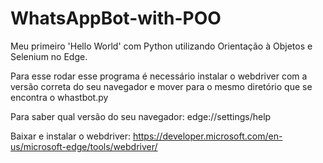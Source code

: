 # WhatsAppBot-with-POO

Meu primeiro 'Hello World' com Python utilizando Orientação à Objetos e Selenium no Edge.


Para esse rodar esse programa é necessário instalar o webdriver com a versão correta do seu navegador e mover para o mesmo diretório que se encontra o whastbot.py


Para saber qual versão do seu navegador:  edge://settings/help

Baixar e instalar o webdriver: https://developer.microsoft.com/en-us/microsoft-edge/tools/webdriver/
